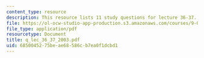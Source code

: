```yaml
---
content_type: resource
description: This resource lists 11 study questions for lecture 36-37.
file: https://ol-ocw-studio-app-production.s3.amazonaws.com/courses/9-01-neuroscience-and-behavior-fall-2003/6850045275beae68586cb7ea0f1dcbd1_q_lec_36_37_2003.pdf
file_type: application/pdf
resourcetype: Document
title: q_lec_36_37_2003.pdf
uid: 68500452-75be-ae68-586c-b7ea0f1dcbd1
---
```

